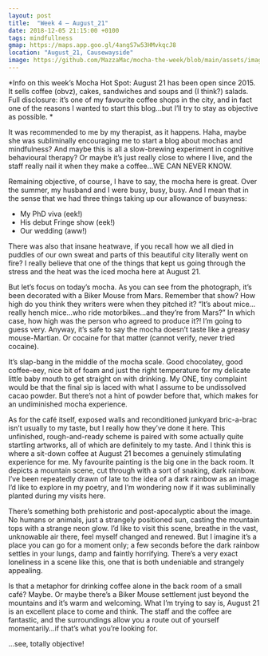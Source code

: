 ```yaml
---
layout: post
title:  "Week 4 – August_21"
date: 2018-12-05 21:15:00 +0100
tags: mindfullness 
gmap: https://maps.app.goo.gl/4angS7w53HMvkqcJ8 
location: "August_21, Causewayside"
image: https://github.com/MazzaMac/mocha-the-week/blob/main/assets/images/posts/august_21-dec-2019.jpg?raw=true
---
```

*Info on this week’s Mocha Hot Spot: August 21 has been open since 2015. It sells coffee (obvz), cakes, sandwiches and soups and (I think?) salads. Full disclosure: it’s one of my favourite coffee shops in the city, and in fact one of the reasons I wanted to start this blog…but I’ll try to stay as objective as possible. *

It was recommended to me by my therapist, as it happens. Haha, maybe she was subliminally encouraging me to start a blog about mochas and mindfulness? And maybe this is all a slow-brewing experiment in cognitive behavioural therapy? Or maybe it’s just really close to where I live, and the staff really nail it when they make a coffee…WE CAN NEVER KNOW. 

Remaining objective, of course, I have to say, the mocha here is great. Over the summer, my husband and I were busy, busy, busy. And I mean that in the sense that we had three things taking up our allowance of busyness:
- My PhD viva (eek!)
- His debut Fringe show (eek!)
- Our wedding (aww!)

There was also that insane heatwave, if you recall how we all died in puddles of our own sweat and parts of this beautiful city literally went on fire? I really believe that one of the things that kept us going through the stress and the heat was the iced mocha here at August 21. 

But let’s focus on today’s mocha. As you can see from the photograph, it’s been decorated with a Biker Mouse from Mars. Remember that show? How high do you think they writers were when they pitched it? “It’s about mice…really hench mice…who ride motorbikes…and they’re from Mars?” In which case, how high was the person who agreed to produce it?! I’m going to guess very. Anyway, it’s safe to say the mocha doesn’t taste like a greasy mouse-Martian. Or cocaine for that matter (cannot verify, never tried cocaine).

It’s slap-bang in the middle of the mocha scale. Good chocolatey, good coffee-eey, nice bit of foam and just the right temperature for my delicate little baby mouth to get straight on with drinking. My ONE, tiny complaint would be that the final sip is laced with what I assume to be undissolved cacao powder. But there’s not a hint of powder before that, which makes for an undiminished mocha experience. 

As for the café itself, exposed walls and reconditioned junkyard bric-a-brac isn’t usually to my taste, but I really how they’ve done it here. This unfinished, rough-and-ready scheme is paired with some actually quite startling artworks, all of which are definitely to my taste. And I think this is where a sit-down coffee at August 21 becomes a genuinely stimulating experience for me. My favourite painting is the big one in the back room. It depicts a mountain scene, cut through with a sort of snaking, dark rainbow. I’ve been repeatedly drawn of late to the idea of a dark rainbow as an image I’d like to explore in my poetry, and I’m wondering now if it was subliminally planted during my visits here. 

There’s something both prehistoric and post-apocalyptic about the image. No humans or animals, just a strangely positioned sun, casting the mountain tops with a strange neon glow. I’d like to visit this scene, breathe in the vast, unknowable air there, feel myself changed and renewed. But I imagine it’s a place you can go for a moment only; a few seconds before the dark rainbow settles in your lungs, damp and faintly horrifying. There’s a very exact loneliness in a scene like this, one that is both undeniable and strangely appealing. 

Is that a metaphor for drinking coffee alone in the back room of a small café? Maybe. Or maybe there’s a Biker Mouse settlement just beyond the mountains and it’s warm and welcoming. What I’m trying to say is, August 21 is an excellent place to come and think. The staff and the coffee are fantastic, and the surroundings allow you a route out of yourself momentarily…if that’s what you’re looking for. 

…see, totally objective!

